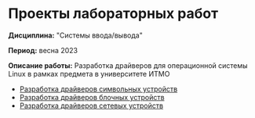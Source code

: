 # Проекты лабораторных работ

**Дисциплина:** "Системы ввода/вывода"

**Период:** весна 2023  

**Описание работы:** Разработка драйверов для операционной системы Linux в рамках предмета в университете ИТМО

- [Разработка драйверов символьных устройств](./lab1)
- [Разработка драйверов блочных устройств](./lab2)
- [Разработка драйверов сетевых устройств](./lab3)
